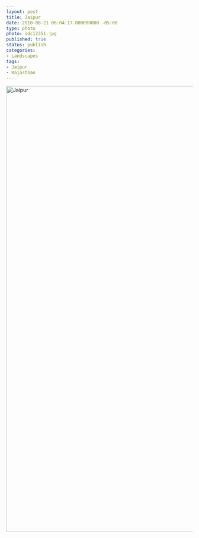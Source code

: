 ```yaml
---
layout: post
title: Jaipur
date: 2010-08-21 06:04:17.000000000 -05:00
type: photo
photo: sdc12351.jpg
published: true
status: publish
categories:
- Landscapes
tags:
- Jaipur
- Rajasthan
---
```

<p><img title="Jaipur" src="{{ site.url }}/assets/images/sdc12351.jpg" alt="Jaipur" width="1600" height="1200" /></p>
